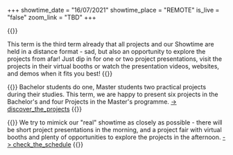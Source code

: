 +++
showtime_date = "16/07/2021"
showtime_place = "REMOTE"
is_live = "false"
zoom_link = "TBD"
+++

{{<teaser category="about showtime" title="Projects over Distance">}}

This term is the third term already that all projects and our Showtime are held in
a distance format - sad, but also an opportunity to explore the projects
from afar! Just dip in for one or two project presentations, visit the projects
in their virtual booths or watch the presentation videos,
websites, and demos when it fits you best!
{{</teaser>}}

{{<teaser category="projects" title="One Term Nine Projects">}}
Bachelor students do one, Master students two practical projects during their studies. This term, we
are happy to present six projects in the Bachelor's and four Projects in the Master's programme.
[-> discover_the_projects](/projects)
{{</teaser>}}

{{<teaser category="schedule" title="Almost as in real life">}}
We try to mimick our "real" showtime as closely as possible - there will be short project presentations in the morning, and
a project fair with virtual booths and plenty of opportunities to explore the projects in the afternoon.
[-> check_the_schedule](/schedule)
{{</teaser>}}
